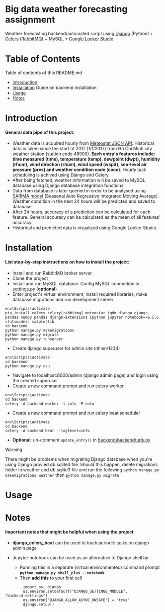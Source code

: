 # Big data weather forecasting assignment 
Weather forecasting backend/automated script using [Django](https://www.djangoproject.com/) (Python) + [Celery](https://docs.celeryq.dev/en/stable/) ([RabbitMQ](https://www.rabbitmq.com/)) + MySQL + [Google Looker Studio](https://lookerstudio.google.com/overview)

# Table of Contents
Table of contents of this README.md
- [Introduction](#introduction) 
- [Installation](#installation) Guide on backend installation
- [Usage](#usage)
- [Notes](#notes)

# Introduction

#### General data pipe of this project:
- Weather data is acquired hourly from [Meteostat JSON API](https://dev.meteostat.net/api/). Historical data is taken since the start of 2017 (1/1/2017) from Ho Chi Minh city weather station (station code 48900). **Each entry's features include: time measured (time), temperature (temp), dewpoint (dwpt), humidity (rhum), wind direction (rhum), wind speed (wspd), sea-level air pressure (pres) and weather condition code (coco)**. Hourly task scheduling is achived using Django and Celery.
- After being fetched, weather information will be saved to MySQL database using Django database integration functions.
- Data from database is later queried in order to be analysed using [SARIMA model](https://www.statsmodels.org/dev/generated/statsmodels.tsa.statespace.sarimax.SARIMAX.html) (Seasonal Auto Regressive Integrated Moving Average). Weather condition in the next 24 hours will be predicted and saved to database.
- After 24 hours, accuracy of a prediction can be calculated for each feature. General accuracy can be calculated as the mean of all features' accuracy.
- Historical and predicted data is visualized using Google Looker Studio.

# Installation

#### List step-by-step instructions on how to install the project:
- Install and run RabbitMQ broker server.
- Clone the project 
- Install and run MySQL database. Config MySQL connection in [settings.py](https://github.com/Marky303/WeatherForecast/blob/main/backend/backend/settings.py) (**optional**) 
- Enter project's virtual environment, install required libraries, make database migrations and run development server 
```
env\Scripts\activate
pip install celery celery[rabbitmq] meteostat tqdm django django-pandas numpy pandas django-extensions ipython jupyter notebook==6.5.6 statsmodels matplotlib
cd backend
python manage.py makemigrations
python manage.py migrate
python manage.py runserver
```
- Create django superuser for admin site (nhien/1234)
```
env\Scripts\activate
cd backend
python manage.py csu
```
- Navigate to localhost:8000/admin (django admin page) and login using the created superuser
- Create a new command prompt and run celery worker
```
env\Scripts\activate
cd backend
celery -A backend worker -l info -P solo
```
- Create a new command prompt and run celery beat scheduler
```
env\Scripts\activate
cd backend
celery -A backend beat --loglevel=info
```
- **Optional**: un-comment `update_entry()` in [backend\backend\urls.py](https://github.com/Marky303/WeatherForecast/blob/main/backend/backend/urls.py)
> [!WARNING]
> There might be problems when migrating Django database when you're using Django provied db.sqlite3 file. Should this happen, delete migrations folder in weather and db.sqlite3 file and run the following `python manage.py makemigrations weather` then `python manage.py migrate`

# Usage

# Notes
#### Important notes that might be helpful when using the project
 - **django_celery_beat** can be used to track periodic tasks on django admin page
 
 - Jupyter notebook can be used as an alternative to Django shell by: 
	  - Running this in a separate (virtual environmented) command prompt **`python manage.py shell_plus --notebook`**
	- Then **add this** to your first cell 
```
		import os, django
		os.environ.setdefault("DJANGO_SETTINGS_MODULE", "backend.settings")
		os.environ["DJANGO_ALLOW_ASYNC_UNSAFE"] = "true"
		django.setup()
```